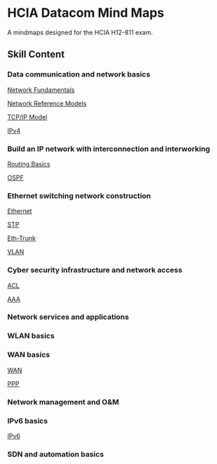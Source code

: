 # HCIA Datacom Mind Maps

A mindmaps designed for the HCIA H12-811 exam.

## Skill Content 

### Data communication and network basics

[Network Fundamentals](https://github.com/ioneov/hcia.mindmaps/blob/main/maps/NetworkFundamentals.pdf)

[Network Reference Models](https://github.com/ioneov/hcia.mindmaps/blob/main/maps/ReferenceModels.pdf)

[TCP/IP Model](https://github.com/ioneov/hcia.mindmaps/blob/main/maps/TCPIP.pdf)

[IPv4](https://github.com/ioneov/hcia.mindmaps/blob/main/maps/IPv4.pdf)

### Build an IP network with interconnection and interworking

[Routing Basics](https://github.com/ioneov/hcia.mindmaps/blob/main/maps/RoutingBasics.pdf)

[OSPF](https://github.com/ioneov/hcia.mindmaps/blob/main/maps/OSPF.pdf)

### Ethernet switching network construction

[Ethernet](https://github.com/ioneov/hcia.mindmaps/blob/main/maps/Ethernet.pdf)

[STP](https://github.com/ioneov/hcia.mindmaps/blob/main/maps/STP.pdf)

[Eth-Trunk]()

[VLAN]()

### Cyber security infrastructure and network access

[ACL]()

[AAA]()

### Network services and applications
### WLAN basics
### WAN basics

[WAN]()

[PPP](https://github.com/ioneov/hcia.mindmaps/blob/main/maps/PPP.pdf)

### Network management and O&M

### IPv6 basics

[IPv6](https://github.com/ioneov/hcia.mindmaps/blob/main/maps/IPv6.pdf)

### SDN and automation basics
